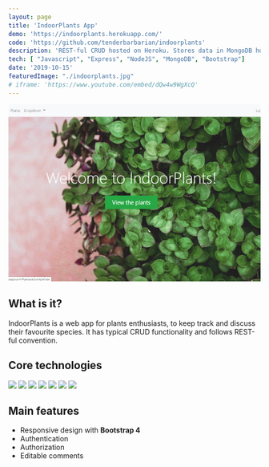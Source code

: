 ```yaml
---
layout: page
title: 'IndoorPlants App'
demo: 'https://indoorplants.herokuapp.com/'
code: 'https://github.com/tenderbarbarian/indoorplants'
description: 'REST-ful CRUD hosted on Heroku. Stores data in MongoDB hosted by MongoLab'
tech: [ "Javascript", "Express", "NodeJS", "MongoDB", "Bootstrap"]
date: '2019-10-15'
featuredImage: "./indoorplants.jpg"
# iframe: 'https://www.youtube.com/embed/dQw4w9WgXcQ'
---
```




![IndoorPlants](./indoorplants.jpg)

## What is it?

IndoorPlants is a web app for plants enthusiasts, to keep track and discuss their favourite species. It has typical CRUD functionality and follows REST-ful convention.

## Core technologies
<p>
    <img src="https://img.shields.io/badge/backend-NodeJS-bluegreen?style=flat&logo=Nodejs" />
    <img src="https://img.shields.io/badge/server-Express-green?style=flat&logo=Express" />
    <img src="https://img.shields.io/badge/database-MongoDB-darkgreen?style=flat&logo=MongoDB" />
    <img src="https://img.shields.io/badge/package--manager-Npm-darkred?style=flat&logo=npm" />
    <img src="https://img.shields.io/badge/styling-Bootstrap-navy?style=flat&logo=Bootstrap" />
    <img src="https://img.shields.io/badge/deployment-Heroku-lightblue?style=flat&logo=Heroku" />
    <img src="https://img.shields.io/badge/versioning-Git-red?style=flat&logo=Git" />
</p>

## Main features

* Responsive design with __Bootstrap 4__
* Authentication
* Authorization
* Editable comments


<!-- ![IndoorPlants](./indoorplants2.jpg)
![IndoorPlants](./indoorplants3.jpg)
![IndoorPlants](./indoorplants4.jpg)
![IndoorPlants](./indoorplants5.jpg)
![IndoorPlants](./indoorplants6.jpg)
![IndoorPlants](./indoorplants7.jpg) -->

